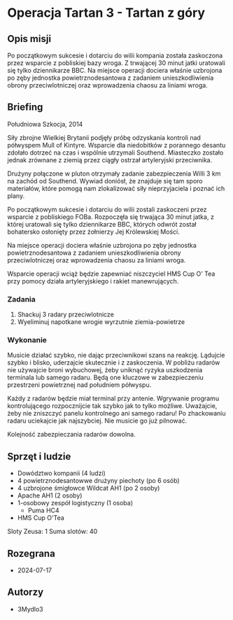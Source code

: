 # Operacja Tartan 3 - Tartan z góry

## Opis misji

Po początkowym sukcesie i dotarciu do wilii kompania została zaskoczona przez wsparcie z pobliskiej bazy wroga. Z trwającej 30 minut jatki uratowali się tylko dziennikarze BBC. Na miejsce operacji dociera właśnie uzbrojona po zęby jednostka powietrznodesantowa z zadaniem unieszkodliwienia obrony przeciwlotniczej oraz wprowadzenia chaosu za liniami wroga.

## Briefing

Południowa Szkocja, 2014

Siły zbrojne Wielkiej Brytanii podjęły próbę odzyskania kontroli nad półwyspem Mull of Kintyre. Wsparcie dla niedobitków z porannego desantu zdołało dotrzeć na czas i wspólnie utrzymali Southend. Miasteczko zostało jednak zrównane z ziemią przez ciągły ostrzał artyleryjski przeciwnika.

Drużyny połączone w pluton otrzymały zadanie zabezpieczenia Willi 3 km na zachód od Southend. Wywiad doniósł, że znajduje się tam sporo materiałów, które pomogą nam zlokalizować siły nieprzyjaciela i poznać ich plany.

Po początkowym sukcesie i dotarciu do wilii zostali zaskoczeni przez wsparcie z pobliskiego FOBa. Rozpoczęła się trwająca 30 minut jatka, z której uratowali się tylko dziennikarze BBC, których odwrót został bohatersko osłonięty przez żołnierzy Jej Królewskiej Mości.

Na miejsce operacji dociera właśnie uzbrojona po zęby jednostka powietrznodesantowa z zadaniem unieszkodliwienia obrony przeciwlotniczej oraz wprowadzenia chaosu za liniami wroga.

Wsparcie operacji wciąż będzie zapewniać niszczyciel HMS Cup O' Tea przy pomocy działa artyleryjskiego i rakiet manewrujących.

### Zadania

1. Shackuj 3 radary przeciwlotnicze
2. Wyeliminuj napotkane wrogie wyrzutnie ziemia-powietrze

### Wykonanie

Musicie działać szybko, nie dając przeciwnikowi szans na reakcję. Lądujcie szybko i blisko, uderzajcie skutecznie i z zaskoczenia. W pobliżu radarów nie używajcie broni wybuchowej, żeby uniknąć ryzyka uszkodzenia terminala lub samego radaru. Będą one kluczowe w zabezpieczeniu przestrzeni powietrznej nad południem półwyspu.

Każdy z radarów będzie miał terminal przy antenie. Wgrywanie programu kontrolującego rozpocznijcie tak szybko jak to tylko możliwe. Uważajcie, żeby nie zniszczyć panelu kontrolnego ani samego radaru! Po zhackowaniu radaru uciekajcie jak najszybciej. Nie musicie go już pilnować.

Kolejność zabezpieczania radarów dowolna.

## Sprzęt i ludzie

- Dowództwo kompanii (4 ludzi)
- 4 powietrznodesantowwe drużyny piechoty (po 6 osób)
- 4 uzbrojone śmigłowce Wildcat AH1 (po 2 osoby)
- Apache AH1 (2 osoby)
- 1-osobowy zespół logistyczny (1 osoba)
  - Puma HC4
- HMS Cup O'Tea

Sloty Zeusa: 1
Suma slotów: 40

## Rozegrana

- 2024-07-17

## Autorzy

- 3Mydlo3
